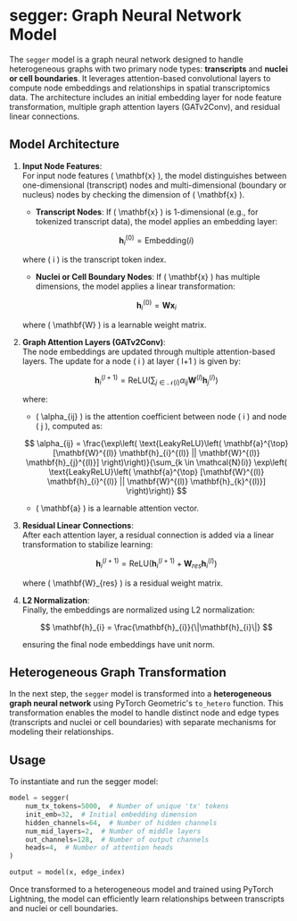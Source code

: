 # segger: Graph Neural Network Model

The `segger` model is a graph neural network designed to handle heterogeneous graphs with two primary node types: **transcripts** and **nuclei or cell boundaries**. It leverages attention-based convolutional layers to compute node embeddings and relationships in spatial transcriptomics data. The architecture includes an initial embedding layer for node feature transformation, multiple graph attention layers (GATv2Conv), and residual linear connections.

## Model Architecture

1. **Input Node Features**:  
   For input node features \( \mathbf{x} \), the model distinguishes between one-dimensional (transcript) nodes and multi-dimensional (boundary or nucleus) nodes by checking the dimension of \( \mathbf{x} \).
   - **Transcript Nodes**: If \( \mathbf{x} \) is 1-dimensional (e.g., for tokenized transcript data), the model applies an embedding layer:

   $$
   \mathbf{h}_{i}^{(0)} = \text{Embedding}(i)
   $$

   where \( i \) is the transcript token index.
   - **Nuclei or Cell Boundary Nodes**: If \( \mathbf{x} \) has multiple dimensions, the model applies a linear transformation:

   $$
   \mathbf{h}_{i}^{(0)} = \mathbf{W} \mathbf{x}_{i}
   $$

   where \( \mathbf{W} \) is a learnable weight matrix.

2. **Graph Attention Layers (GATv2Conv)**:  
   The node embeddings are updated through multiple attention-based layers. The update for a node \( i \) at layer \( l+1 \) is given by:

   $$
   \mathbf{h}_{i}^{(l+1)} = \text{ReLU}\left( \sum_{j \in \mathcal{N}(i)} \alpha_{ij} \mathbf{W}^{(l)} \mathbf{h}_{j}^{(l)} \right)
   $$

   where:
   - \( \alpha\_{ij} \) is the attention coefficient between node \( i \) and node \( j \), computed as:

   $$
   \alpha_{ij} = \frac{\exp\left( \text{LeakyReLU}\left( \mathbf{a}^{\top} [\mathbf{W}^{(l)} \mathbf{h}_{i}^{(l)} || \mathbf{W}^{(l)} \mathbf{h}_{j}^{(l)}] \right)\right)}{\sum_{k \in \mathcal{N}(i)} \exp\left( \text{LeakyReLU}\left( \mathbf{a}^{\top} [\mathbf{W}^{(l)} \mathbf{h}_{i}^{(l)} || \mathbf{W}^{(l)} \mathbf{h}_{k}^{(l)}] \right)\right)}
   $$
   - \( \mathbf{a} \) is a learnable attention vector.

3. **Residual Linear Connections**:  
   After each attention layer, a residual connection is added via a linear transformation to stabilize learning:

   $$
   \mathbf{h}_{i}^{(l+1)} = \text{ReLU}\left( \mathbf{h}_{i}^{(l+1)} + \mathbf{W}_{res} \mathbf{h}_{i}^{(l)} \right)
   $$

   where \( \mathbf{W}\_{res} \) is a residual weight matrix.

4. **L2 Normalization**:  
   Finally, the embeddings are normalized using L2 normalization:

   $$
   \mathbf{h}_{i} = \frac{\mathbf{h}_{i}}{\|\mathbf{h}_{i}\|}
   $$

   ensuring the final node embeddings have unit norm.

## Heterogeneous Graph Transformation

In the next step, the `segger` model is transformed into a **heterogeneous graph neural network** using PyTorch Geometric's `to_hetero` function. This transformation enables the model to handle distinct node and edge types (transcripts and nuclei or cell boundaries) with separate mechanisms for modeling their relationships.

## Usage

To instantiate and run the segger model:

```python
model = segger(
    num_tx_tokens=5000,  # Number of unique 'tx' tokens
    init_emb=32,  # Initial embedding dimension
    hidden_channels=64,  # Number of hidden channels
    num_mid_layers=2,  # Number of middle layers
    out_channels=128,  # Number of output channels
    heads=4,  # Number of attention heads
)

output = model(x, edge_index)
```

Once transformed to a heterogeneous model and trained using PyTorch Lightning, the model can efficiently learn relationships between transcripts and nuclei or cell boundaries.
